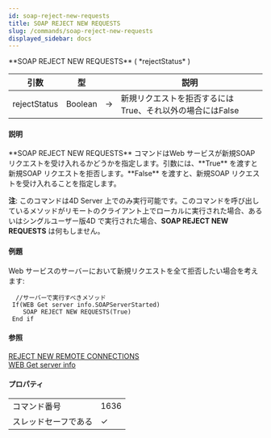 ```yaml
---
id: soap-reject-new-requests
title: SOAP REJECT NEW REQUESTS
slug: /commands/soap-reject-new-requests
displayed_sidebar: docs
---
```


<!--REF #_command_.SOAP REJECT NEW REQUESTS.Syntax-->**SOAP REJECT NEW REQUESTS** ( *rejectStatus* )<!-- END REF-->
<!--REF #_command_.SOAP REJECT NEW REQUESTS.Params-->
| 引数 | 型 |  | 説明 |
| --- | --- | --- | --- |
| rejectStatus | Boolean | &#8594;  | 新規リクエストを拒否するにはTrue、それ以外の場合にはFalse |

<!-- END REF-->

#### 説明 

<!--REF #_command_.SOAP REJECT NEW REQUESTS.Summary-->**SOAP REJECT NEW REQUESTS** コマンドはWeb サービスが新規SOAP リクエストを受け入れるかどうかを指定します。<!-- END REF-->引数には、**True** を渡すと新規SOAP リクエストを拒否します。**False** を渡すと、新規SOAP リクエストを受け入れることを指定します。  

**注**: このコマンドは4D Server 上でのみ実行可能です。このコマンドを呼び出しているメソッドがリモートのクライアント上でローカルに実行された場合、あるいはシングルユーザー版4D で実行された場合、**SOAP REJECT NEW REQUESTS** は何もしません。

#### 例題 

Web サービスのサーバーにおいて新規リクエストを全て拒否したい場合を考えます:

```4d
  //サーバーで実行すべきメソッド
 If(WEB Get server info.SOAPServerStarted)
    SOAP REJECT NEW REQUESTS(True)
 End if
```

#### 参照 

[REJECT NEW REMOTE CONNECTIONS](reject-new-remote-connections.md)  
[WEB Get server info](web-get-server-info.md)  

#### プロパティ

|  |  |
| --- | --- |
| コマンド番号 | 1636 |
| スレッドセーフである | &check; |


